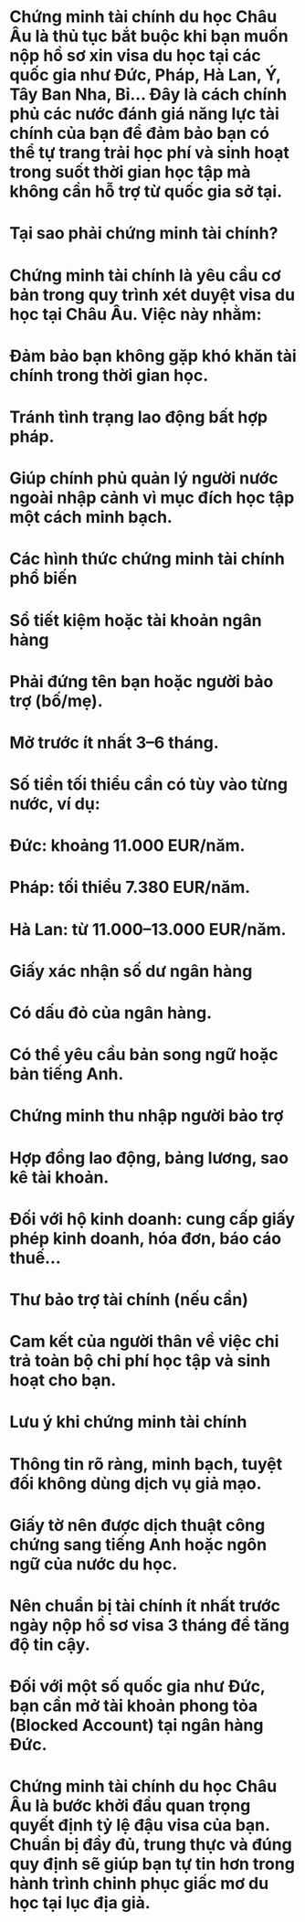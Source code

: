 # Chứng minh tài chính du học Châu Âu là thủ tục bắt buộc khi bạn muốn nộp hồ sơ xin visa du học tại các quốc gia như Đức, Pháp, Hà Lan, Ý, Tây Ban Nha, Bỉ... Đây là cách chính phủ các nước đánh giá năng lực tài chính của bạn để đảm bảo bạn có thể tự trang trải học phí và sinh hoạt trong suốt thời gian học tập mà không cần hỗ trợ từ quốc gia sở tại.

# 

# Tại sao phải chứng minh tài chính?

# Chứng minh tài chính là yêu cầu cơ bản trong quy trình xét duyệt visa du học tại Châu Âu. Việc này nhằm:

# 

# Đảm bảo bạn không gặp khó khăn tài chính trong thời gian học.

# 

# Tránh tình trạng lao động bất hợp pháp.

# 

# Giúp chính phủ quản lý người nước ngoài nhập cảnh vì mục đích học tập một cách minh bạch.

# 

# Các hình thức chứng minh tài chính phổ biến

# Sổ tiết kiệm hoặc tài khoản ngân hàng

# 

# Phải đứng tên bạn hoặc người bảo trợ (bố/mẹ).

# 

# Mở trước ít nhất 3–6 tháng.

# 

# Số tiền tối thiểu cần có tùy vào từng nước, ví dụ:

# 

# Đức: khoảng 11.000 EUR/năm.

# 

# Pháp: tối thiểu 7.380 EUR/năm.

# 

# Hà Lan: từ 11.000–13.000 EUR/năm.

# 

# Giấy xác nhận số dư ngân hàng

# 

# Có dấu đỏ của ngân hàng.

# 

# Có thể yêu cầu bản song ngữ hoặc bản tiếng Anh.

# 

# Chứng minh thu nhập người bảo trợ

# 

# Hợp đồng lao động, bảng lương, sao kê tài khoản.

# 

# Đối với hộ kinh doanh: cung cấp giấy phép kinh doanh, hóa đơn, báo cáo thuế…

# 

# Thư bảo trợ tài chính (nếu cần)

# 

# Cam kết của người thân về việc chi trả toàn bộ chi phí học tập và sinh hoạt cho bạn.

# 

# Lưu ý khi chứng minh tài chính

# Thông tin rõ ràng, minh bạch, tuyệt đối không dùng dịch vụ giả mạo.

# 

# Giấy tờ nên được dịch thuật công chứng sang tiếng Anh hoặc ngôn ngữ của nước du học.

# 

# Nên chuẩn bị tài chính ít nhất trước ngày nộp hồ sơ visa 3 tháng để tăng độ tin cậy.

# 

# Đối với một số quốc gia như Đức, bạn cần mở tài khoản phong tỏa (Blocked Account) tại ngân hàng Đức.

# 

# Chứng minh tài chính du học Châu Âu là bước khởi đầu quan trọng quyết định tỷ lệ đậu visa của bạn. Chuẩn bị đầy đủ, trung thực và đúng quy định sẽ giúp bạn tự tin hơn trong hành trình chinh phục giấc mơ du học tại lục địa già.

# 



